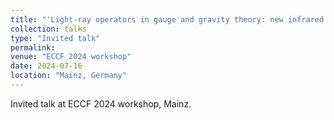 ```yaml
---
title: "'Light-ray operators in gauge and gravity theory: new infrared finite local observables"
collection: talks
type: "Invited talk"
permalink: 
venue: "ECCF 2024 workshop"
date: 2024-07-16
location: "Mainz, Germany"
---
```

Invited talk at ECCF 2024 workshop, Mainz.
